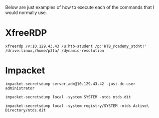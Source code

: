 Below are just examples of how to execute each of the commands that I would normally use.
# XfreeRDP
```
xfreerdp /v:10.129.43.43 /u:htb-student /p:'HTB_@cademy_stdnt!' /drive:linux,/home/p3ta/ /dynamic-resolution
```
# Impacket
```
impacket-secretsdump server_adm@10.129.43.42 -just-dc-user administrator
```
```
impacket-secretsdump local -system SYSTEM -ntds ntds.dit 
```
```
impacket-secretsdump local -system registry/SYSTEM -ntds Active\ Directory/ntds.dit
```
